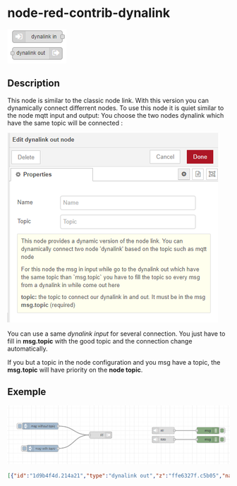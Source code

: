 # node-red-contrib-dynalink 

![nodes](./img/nodes.png)

## Description 

This node is similar to the classic node link. With this version you can dynamically connect differrent nodes.
To use this node it is quiet similar to the node mqtt input and output: 
You choose the two nodes dynalink which have the same topic will be connected : 

![nparam](./img/param.png)

You can use a same *dynalink input* for several connection. You just have to fill in **msg.topic** with the good topic and the connection change automatically.

If you but a topic in the node configuration and you msg have a topic, the **msg.topic** will have priority on the **node topic**.


## Exemple
![example](./img/example.png)

```JSON
[{"id":"1d9b4f4d.214a21","type":"dynalink out","z":"ffe6327f.c5b05","name":"titi","topic":"titi","x":490,"y":240,"wires":[]},{"id":"b2b87fcc.dff04","type":"dynalink in","z":"ffe6327f.c5b05","name":"titi","topic":"titi","x":770,"y":220,"wires":[["30e1ed6e.af34d2"]]},{"id":"db9dc371.4788a","type":"dynalink in","z":"ffe6327f.c5b05","name":"toto","topic":"toto","x":770,"y":260,"wires":[["3a277004.3f9ea"]]},{"id":"4c017589.e76abc","type":"inject","z":"ffe6327f.c5b05","name":"msg without topic","props":[{"p":"payload"}],"repeat":"","crontab":"","once":false,"onceDelay":0.1,"topic":"","payload":"Hello World","payloadType":"str","x":220,"y":200,"wires":[["1d9b4f4d.214a21"]]},{"id":"8f08f319.723df","type":"inject","z":"ffe6327f.c5b05","name":"msg with topic","props":[{"p":"payload"},{"p":"topic","vt":"str"}],"repeat":"","crontab":"","once":false,"onceDelay":0.1,"topic":"toto","payload":"Hello World","payloadType":"str","x":230,"y":300,"wires":[["1d9b4f4d.214a21"]]},{"id":"30e1ed6e.af34d2","type":"debug","z":"ffe6327f.c5b05","name":"","active":true,"tosidebar":true,"console":false,"tostatus":false,"complete":"true","targetType":"full","statusVal":"","statusType":"auto","x":970,"y":220,"wires":[]},{"id":"3a277004.3f9ea","type":"debug","z":"ffe6327f.c5b05","name":"","active":true,"tosidebar":true,"console":false,"tostatus":false,"complete":"true","targetType":"full","statusVal":"","statusType":"auto","x":970,"y":260,"wires":[]}]
```
